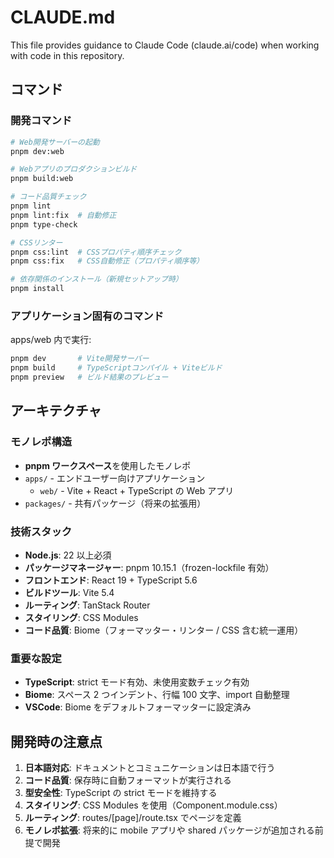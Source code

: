 # CLAUDE.md

This file provides guidance to Claude Code (claude.ai/code) when working with code in this repository.

## コマンド

### 開発コマンド

```bash
# Web開発サーバーの起動
pnpm dev:web

# Webアプリのプロダクションビルド
pnpm build:web

# コード品質チェック
pnpm lint
pnpm lint:fix  # 自動修正
pnpm type-check

# CSSリンター
pnpm css:lint  # CSSプロパティ順序チェック
pnpm css:fix   # CSS自動修正（プロパティ順序等）

# 依存関係のインストール（新規セットアップ時）
pnpm install
```

### アプリケーション固有のコマンド

apps/web 内で実行:

```bash
pnpm dev       # Vite開発サーバー
pnpm build     # TypeScriptコンパイル + Viteビルド
pnpm preview   # ビルド結果のプレビュー
```

## アーキテクチャ

### モノレポ構造

- **pnpm ワークスペース**を使用したモノレポ
- `apps/` - エンドユーザー向けアプリケーション
  - `web/` - Vite + React + TypeScript の Web アプリ
- `packages/` - 共有パッケージ（将来の拡張用）

### 技術スタック

- **Node.js**: 22 以上必須
- **パッケージマネージャー**: pnpm 10.15.1（frozen-lockfile 有効）
- **フロントエンド**: React 19 + TypeScript 5.6
- **ビルドツール**: Vite 5.4
- **ルーティング**: TanStack Router
- **スタイリング**: CSS Modules
- **コード品質**: Biome（フォーマッター・リンター / CSS 含む統一運用）

### 重要な設定

- **TypeScript**: strict モード有効、未使用変数チェック有効
- **Biome**: スペース 2 つインデント、行幅 100 文字、import 自動整理
- **VSCode**: Biome をデフォルトフォーマッターに設定済み

## 開発時の注意点

1. **日本語対応**: ドキュメントとコミュニケーションは日本語で行う
2. **コード品質**: 保存時に自動フォーマットが実行される
3. **型安全性**: TypeScript の strict モードを維持する
4. **スタイリング**: CSS Modules を使用（Component.module.css）
5. **ルーティング**: routes/[page]/route.tsx でページを定義
6. **モノレポ拡張**: 将来的に mobile アプリや shared パッケージが追加される前提で開発
